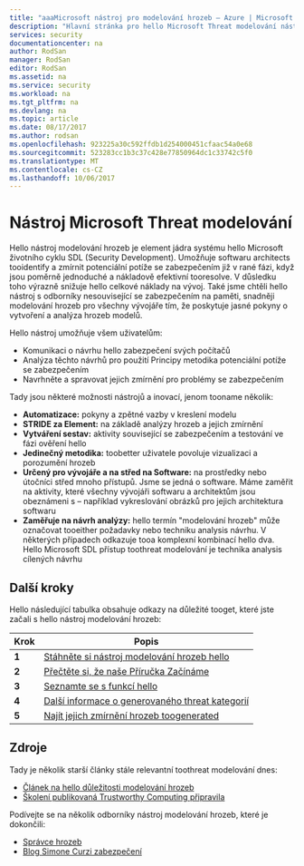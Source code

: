 ```yaml
---
title: "aaaMicrosoft nástroj pro modelování hrozeb – Azure | Microsoft Docs"
description: "Hlavní stránka pro hello Microsoft Threat modelování nástroj, obsahující informace o zahájení práce s nástrojem hello včetně procesu modelování hrozeb hello"
services: security
documentationcenter: na
author: RodSan
manager: RodSan
editor: RodSan
ms.assetid: na
ms.service: security
ms.workload: na
ms.tgt_pltfrm: na
ms.devlang: na
ms.topic: article
ms.date: 08/17/2017
ms.author: rodsan
ms.openlocfilehash: 923225a30c592ffdb1d254000451cfaac54a0e68
ms.sourcegitcommit: 523283cc1b3c37c428e77850964dc1c33742c5f0
ms.translationtype: MT
ms.contentlocale: cs-CZ
ms.lasthandoff: 10/06/2017
---
```

# <a name="microsoft-threat-modeling-tool"></a>Nástroj Microsoft Threat modelování

Hello nástroj modelování hrozeb je element jádra systému hello Microsoft životního cyklu SDL (Security Development). Umožňuje softwaru architects tooidentify a zmírnit potenciální potíže se zabezpečením již v rané fázi, když jsou poměrně jednoduché a nákladově efektivní tooresolve. V důsledku toho výrazně snižuje hello celkové náklady na vývoj. Také jsme chtěli hello nástroj s odborníky nesouvisející se zabezpečením na paměti, snadněji modelování hrozeb pro všechny vývojáře tím, že poskytuje jasné pokyny o vytvoření a analýza hrozeb modelů. 

Hello nástroj umožňuje všem uživatelům:

* Komunikaci o návrhu hello zabezpečení svých počítačů
* Analýza těchto návrhů pro použití Principy metodika potenciální potíže se zabezpečením
* Navrhněte a spravovat jejich zmírnění pro problémy se zabezpečením

Tady jsou některé možnosti nástrojů a inovací, jenom tooname několik:

* **Automatizace:** pokyny a zpětné vazby v kreslení modelu
* **STRIDE za Element:** na základě analýzy hrozeb a jejich zmírnění
* **Vytváření sestav:** aktivity související se zabezpečením a testování ve fázi ověření hello
* **Jedinečný metodika:** toobetter uživatele povoluje vizualizaci a porozumění hrozeb
* **Určený pro vývojáře a na střed na Software:** na prostředky nebo útočníci střed mnoho přístupů. Jsme se jedná o software. Máme zaměřit na aktivity, které všechny vývojáři softwaru a architektům jsou obeznámeni s – například vykreslování obrázků pro jejich architektura softwaru
* **Zaměřuje na návrh analýzy:** hello termín "modelování hrozeb" může označovat tooeither požadavky nebo techniku analysis návrhu. V některých případech odkazuje tooa komplexní kombinací hello dva. Hello Microsoft SDL přístup toothreat modelování je technika analysis cílených návrhu

## <a name="next-steps"></a>Další kroky

Hello následující tabulka obsahuje odkazy na důležité tooget, které jste začali s hello nástroj modelování hrozeb:

| Krok  | Popis                                                                                   |
| ----- | --------------------------------------------------------------------------------------------- |
| **1** | [Stáhněte si nástroj modelování hrozeb hello](https://aka.ms/tmtpreview)                                |
| **2** | [Přečtěte si, že naše Příručka Začínáme](./azure-security-threat-modeling-tool-getting-started.md)    |
| **3** | [Seznamte se s funkcí hello](./azure-security-threat-modeling-tool-feature-overview.md)   |
| **4** | [Další informace o generovaného threat kategorií](./azure-security-threat-modeling-tool-threats.md)   |
| **5** | [Najít jejich zmírnění hrozeb toogenerated](./azure-security-threat-modeling-tool-mitigations.md) |

## <a name="resources"></a>Zdroje

Tady je několik starší články stále relevantní toothreat modelování dnes:

* [Článek na hello důležitosti modelování hrozeb](https://msdn.microsoft.com/magazine/dd347831.aspx)
* [Školení publikovaná Trustworthy Computing připravila](https://www.microsoft.com/download/details.aspx?id=16420)

Podívejte se na několik odborníky nástroj modelování hrozeb, které je dokončili:

* [Správce hrozeb](https://simoneonsecurity.com/threatsmanagersetup-v1-5-10/)
* [Blog Simone Curzi zabezpečení](https://simoneonsecurity.com/)